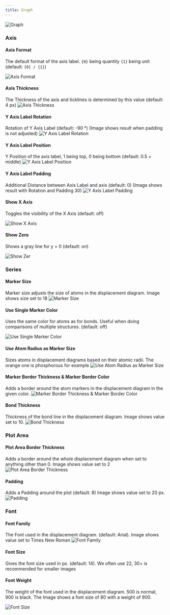 ```yaml
---
title: Graph
---
```


![Graph](/uploads/prefgraph.png)

### Axis

#### Axis Format

The default format of the axis label. `{0}` being quantity `{1}` being unit (default: `{0} / {1}`)

![Axis Format](/uploads/axis_title.png)

#### Axis Thickness

The Thickness of the axis and ticklines is determined by this value (default: 4 px)
![Axis Thickness](/uploads/axis_thickness.png)

#### Y Axis Label Rotation

Rotation of Y Axis Label (default: -90 °) (Image shows result when padding is not adjusted)
![Y Axis Label Rotation](/uploads/axis_labelrot.png)

#### Y Axis Label Position

Y Position of the axis label, 1 being top, 0 being bottom (default: 0.5 = middle)
![Y Axis Label Position](/uploads/axis_labelpos.png)

#### Y Axis Label Padding

Additional Distance between Axis Label and axis (default: 0) (Image shows result with Rotation and Padding 30)
![Y Axis Label Padding](/uploads/axis_labelrot_pad.png)

#### Show X Axis

Toggles the visibility of the X Axis (default: off)

![Show X Axis](/uploads/xaxis.png)

#### Show Zero

Shows a gray line for y = 0 (default: on)

![Show Zer](/uploads/zero.png)

### Series

#### Marker Size

Marker size adjusts the size of atoms in the displacement diagram. Image shows size set to 18
![Marker Size](/uploads/marker18.png)

#### Use Single Marker Color

Uses the same color for atoms as for bonds. Useful when doing comparisons of multiple structures. (default: off)

![Use Single Marker Color](/uploads/singlecol.png)

#### Use Atom Radius as Marker Size

Sizes atoms in displacement diagrams based on their atomic radii. The orange one is phosphorous for example
![Use Atom Radius as Marker Size](/uploads/atomsize.png)

#### Marker Border Thickness & Marker Border Color

Adds a border around the atom markers in the displacement diagram in the given color.
![Marker Border Thickness & Marker Border Color](/uploads/markerstroke.png)

#### Bond Thickness

Thickness of the bond line in the displacement diagram. Image shows value set to 10.
![Bond Thickness](/uploads/bondthick.png)

### Plot Area

#### Plot Area Border Thickness

Adds a border around the whole displacement diagram when set to anything other than 0. Image shows value set to 2
![Plot Area Border Thickness](/uploads/plotthick.png)

#### Padding

Adds a Padding around the plot (default: 8) Image shows value set to 20 px.
![Padding](/uploads/padding.png)

### Font

#### Font Family

The Font used in the displacement diagram. (default: Arial). Image shows value set to Times New Roman
![Font Family](/uploads/times.png)

#### Font Size

Gives the font size used in px. (default: 14). We often use 22, 30+ is recommended for smaller images

#### Font Weight

The weight of the font used in the displacement diagram. 500 is normal, 900 is black. The Image shows a font size of 80 with a weight of 900.

![Font Size](/uploads/fontsize.png)
